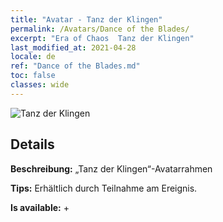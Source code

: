 ```yaml
---
title: "Avatar - Tanz der Klingen"
permalink: /Avatars/Dance of the Blades/
excerpt: "Era of Chaos  Tanz der Klingen"
last_modified_at: 2021-04-28
locale: de
ref: "Dance of the Blades.md"
toc: false
classes: wide
---
```

 ![Tanz der Klingen](/images/a/avatarFrame_26.png)

## Details

 **Beschreibung:** „Tanz der Klingen“-Avatarrahmen 

 **Tips:** Erhältlich durch Teilnahme am Ereignis. 

 **Is available:**  + 

